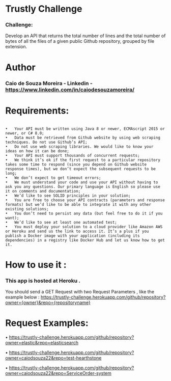 # Trustly Challenge 

### Challenge:
Develop an API that returns the total number of lines and the total number of bytes of all the files of a given public Github repository, grouped by file extension.


# Author 

### Caio de Souza Moreira - Linkedin - https://www.linkedin.com/in/caiodesouzamoreira/


# Requirements:

 ``` 
 
•	Your API must be written using Java 8 or newer, ECMAscript 2015 or newer, or C# 8.0;
•	Data must be retrieved from Github website by using web scraping techniques. Do not use Github’s API;
•	Do not use web scraping libraries. We would like to know your ideas on how it can be done;
•	Your API must support thousands of concurrent requests;
•	We think it’s ok if the first request to a particular repository takes some time to respond (since you depend on Github website response times), but we don’t expect the subsequent requests to be long;
•	We don’t expect to get timeout errors;
•	We must understand your code and use your API without having to ask you any questions. Our primary language is English so please use it on comments and documentation;
•	We’d like to see SOLID principles in your solution;
•	You are free to choose your API contracts (parameters and response formats) but we’d like to be able to integrate it with any other existing solutions;
•	You don’t need to persist any data (but feel free to do it if you want);
•	We’d like to see at least one automated test;
•	You must deploy your solution to a cloud provider like Amazon AWS or Heroku and send us the link to access it. It’s a plus if you publish a Docker image with your application (including its dependencies) in a registry like Docker Hub and let us know how to get it.  

 ``` 

# How to use it :
### This app is hosted at Heroku .
You should send a GET Request with two Request Parameters , like the example below :
       https://trustly-challenge.herokuapp.com/github/repository?owner={owner}&repo={repositoryname}

# Request Examples:

• https://trustly-challenge.herokuapp.com/github/repository?owner=elastic&repo=elasticsearch

• https://trustly-challenge.herokuapp.com/github/repository?owner=caiodsouza22&repo=test-hearthstone

• https://trustly-challenge.herokuapp.com/github/repository?owner=caiodsouza22&repo=ServiceOrder-system

